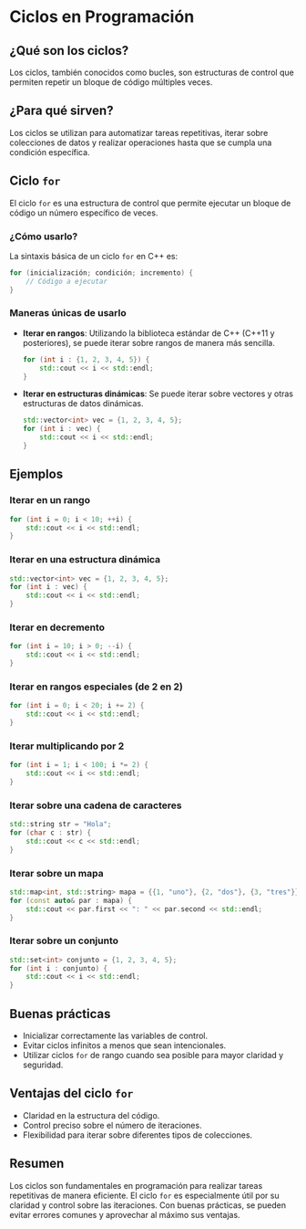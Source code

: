 # Ciclos en Programación

## ¿Qué son los ciclos?
Los ciclos, también conocidos como bucles, son estructuras de control que permiten repetir un bloque de código múltiples veces.

## ¿Para qué sirven?
Los ciclos se utilizan para automatizar tareas repetitivas, iterar sobre colecciones de datos y realizar operaciones hasta que se cumpla una condición específica.

## Ciclo `for`
El ciclo `for` es una estructura de control que permite ejecutar un bloque de código un número específico de veces.

### ¿Cómo usarlo?
La sintaxis básica de un ciclo `for` en C++ es:
```cpp
for (inicialización; condición; incremento) {
    // Código a ejecutar
}
```

### Maneras únicas de usarlo
- **Iterar en rangos**: Utilizando la biblioteca estándar de C++ (C++11 y posteriores), se puede iterar sobre rangos de manera más sencilla.
  ```cpp
  for (int i : {1, 2, 3, 4, 5}) {
      std::cout << i << std::endl;
  }
  ```
- **Iterar en estructuras dinámicas**: Se puede iterar sobre vectores y otras estructuras de datos dinámicas.
  ```cpp
  std::vector<int> vec = {1, 2, 3, 4, 5};
  for (int i : vec) {
      std::cout << i << std::endl;
  }
  ```

## Ejemplos
### Iterar en un rango
```cpp
for (int i = 0; i < 10; ++i) {
    std::cout << i << std::endl;
}
```

### Iterar en una estructura dinámica
```cpp
std::vector<int> vec = {1, 2, 3, 4, 5};
for (int i : vec) {
    std::cout << i << std::endl;
}
```
### Iterar en decremento
```cpp
for (int i = 10; i > 0; --i) {
    std::cout << i << std::endl;
}
```

### Iterar en rangos especiales (de 2 en 2)
```cpp
for (int i = 0; i < 20; i += 2) {
    std::cout << i << std::endl;
}
```

### Iterar multiplicando por 2
```cpp
for (int i = 1; i < 100; i *= 2) {
    std::cout << i << std::endl;
}
```

### Iterar sobre una cadena de caracteres
```cpp
std::string str = "Hola";
for (char c : str) {
    std::cout << c << std::endl;
}
```

### Iterar sobre un mapa
```cpp
std::map<int, std::string> mapa = {{1, "uno"}, {2, "dos"}, {3, "tres"}};
for (const auto& par : mapa) {
    std::cout << par.first << ": " << par.second << std::endl;
}
```

### Iterar sobre un conjunto
```cpp
std::set<int> conjunto = {1, 2, 3, 4, 5};
for (int i : conjunto) {
    std::cout << i << std::endl;
}
```

## Buenas prácticas
- Inicializar correctamente las variables de control.
- Evitar ciclos infinitos a menos que sean intencionales.
- Utilizar ciclos `for` de rango cuando sea posible para mayor claridad y seguridad.

## Ventajas del ciclo `for`
- Claridad en la estructura del código.
- Control preciso sobre el número de iteraciones.
- Flexibilidad para iterar sobre diferentes tipos de colecciones.

## Resumen
Los ciclos son fundamentales en programación para realizar tareas repetitivas de manera eficiente. El ciclo `for` es especialmente útil por su claridad y control sobre las iteraciones. Con buenas prácticas, se pueden evitar errores comunes y aprovechar al máximo sus ventajas.
